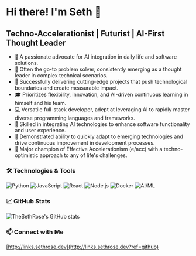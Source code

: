 # Hi there! I'm Seth 👋

## Techno-Accelerationist | Futurist | AI-First Thought Leader

- 🔭 A passionate advocate for AI integration in daily life and software solutions.
- 🧠 Often the go-to problem solver, consistently emerging as a thought leader in complex technical scenarios.
- 🚀 Successfully delivering cutting-edge projects that push technological boundaries and create measurable impact.
- 🎓 Prioritizes flexibility, innovation, and AI-driven continuous learning in himself and his team.
- 💻 Versatile full-stack developer, adept at leveraging AI to rapidly master diverse programming languages and frameworks.
- 🤖 Skilled in integrating AI technologies to enhance software functionality and user experience.
- 🔧 Demonstrated ability to quickly adapt to emerging technologies and drive continuous improvement in development processes.
- 🌟 Major champion of Effective Accelerationism (e/acc) with a techno-optimistic approach to any of life's challenges.

### 🛠️ Technologies & Tools

![Python](https://img.shields.io/badge/-Python-333333?style=flat&logo=python)
![JavaScript](https://img.shields.io/badge/-JavaScript-333333?style=flat&logo=javascript)
![React](https://img.shields.io/badge/-React-333333?style=flat&logo=react)
![Node.js](https://img.shields.io/badge/-Node.js-333333?style=flat&logo=node.js)
![Docker](https://img.shields.io/badge/-Docker-333333?style=flat&logo=docker)
![AI/ML](https://img.shields.io/badge/-AI/ML-333333?style=flat&logo=ai)

### 📈 GitHub Stats

![TheSethRose's GitHub stats](https://github-readme-stats.vercel.app/api?username=TheSethRose&show_icons=true&theme=radical)

### 📫 Connect with Me
[http://links.sethrose.dev](http://links.sethrose.dev?ref=github)
